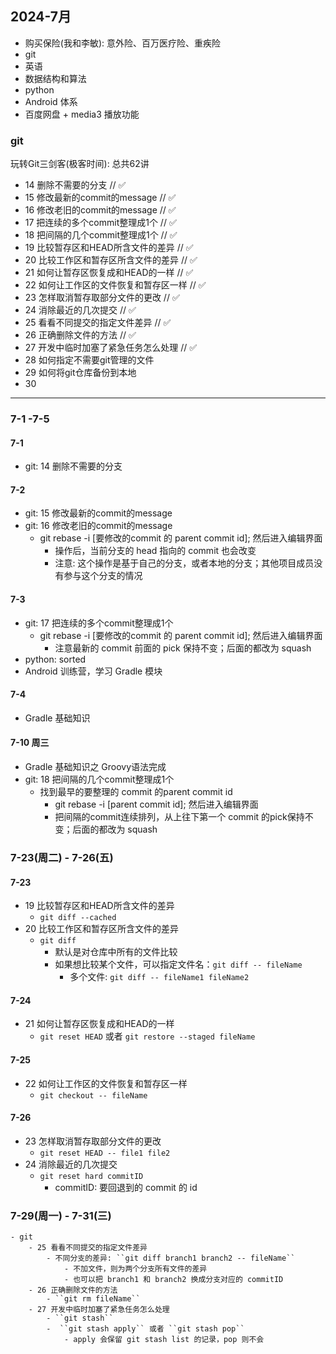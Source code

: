 ## 2024-7月


- 购买保险(我和李敏): 意外险、百万医疗险、重疾险
- git
- 英语
- 数据结构和算法
- python
- Android 体系
- 百度网盘 + media3 播放功能

### git
玩转Git三剑客(极客时间): 总共62讲
- 14 删除不需要的分支 // ✅
- 15 修改最新的commit的message // ✅
- 16 修改老旧的commit的message // ✅
- 17 把连续的多个commit整理成1个 // ✅
- 18 把间隔的几个commit整理成1个 // ✅
- 19 比较暂存区和HEAD所含文件的差异 // ✅
- 20 比较工作区和暂存区所含文件的差异 // ✅
- 21 如何让暂存区恢复成和HEAD的一样 // ✅
- 22 如何让工作区的文件恢复和暂存区一样 // ✅
- 23 怎样取消暂存取部分文件的更改 // ✅
- 24 消除最近的几次提交 // ✅
- 25 看看不同提交的指定文件差异 // ✅
- 26 正确删除文件的方法 // ✅
- 27 开发中临时加塞了紧急任务怎么处理 // ✅
- 28 如何指定不需要git管理的文件
- 29 如何将git仓库备份到本地
- 30 

---

### 7-1 -7-5

#### 7-1

- git: 14 删除不需要的分支

#### 7-2

- git: 15 修改最新的commit的message
- git: 16 修改老旧的commit的message
  - git rebase -i [要修改的commit 的 parent commit id]; 然后进入编辑界面
    - 操作后，当前分支的 head 指向的 commit 也会改变
    - 注意: 这个操作是基于自己的分支，或者本地的分支；其他项目成员没有参与这个分支的情况
    
#### 7-3
  
- git: 17 把连续的多个commit整理成1个
    - git rebase -i [要修改的commit 的 parent commit id]; 然后进入编辑界面
        - 注意最新的 commit 前面的 pick 保持不变；后面的都改为 squash
- python: sorted
- Android 训练营，学习 Gradle 模块

#### 7-4

- Gradle 基础知识 

#### 7-10 周三

- Gradle 基础知识之 Groovy语法完成
- git: 18 把间隔的几个commit整理成1个
  - 找到最早的要整理的 commit 的parent commit id
    - git rebase -i [parent commit id]; 然后进入编辑界面
    - 把间隔的commit连续排列，从上往下第一个 commit 的pick保持不变；后面的都改为 squash


### 7-23(周二) - 7-26(五)

#### 7-23
  - 19 比较暂存区和HEAD所含文件的差异
    - ``git diff --cached``
  - 20 比较工作区和暂存区所含文件的差异
    - ``git diff``
      - 默认是对仓库中所有的文件比较
      - 如果想比较某个文件，可以指定文件名：``git diff -- fileName``
        - 多个文件: ``git diff -- fileName1 fileName2`` 
#### 7-24
  - 21 如何让暂存区恢复成和HEAD的一样
    - ``git reset HEAD`` 或者 ``git restore --staged fileName``
#### 7-25
  - 22 如何让工作区的文件恢复和暂存区一样
    - ``git checkout -- fileName``
#### 7-26
  - 23 怎样取消暂存取部分文件的更改
    - ``git reset HEAD -- file1 file2``
  - 24 消除最近的几次提交
    - ``git reset hard commitID``
      - commitID: 要回退到的 commit 的 id


### 7-29(周一) - 7-31(三)
    - git 
        - 25 看看不同提交的指定文件差异
            - 不同分支的差异: ``git diff branch1 branch2 -- fileName``
                - 不加文件，则为两个分支所有文件的差异
                - 也可以把 branch1 和 branch2 换成分支对应的 commitID
        - 26 正确删除文件的方法  
            - ``git rm fileName``
        - 27 开发中临时加塞了紧急任务怎么处理
            - ``git stash`` 
            -  ``git stash apply`` 或者 ``git stash pop``
                - apply 会保留 git stash list 的记录，pop 则不会